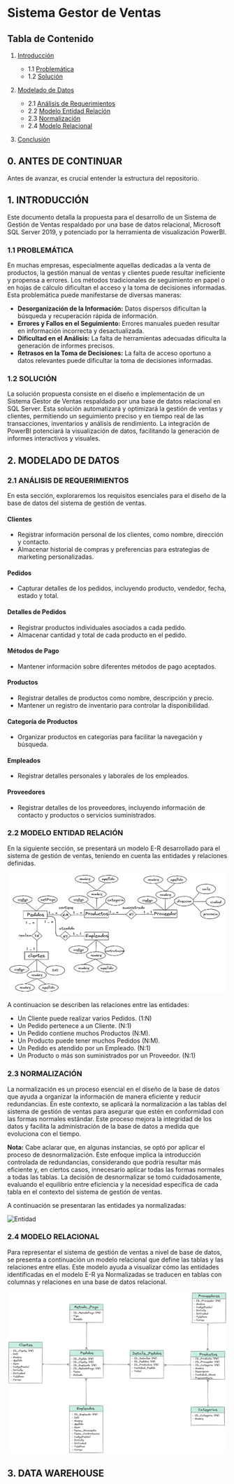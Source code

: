 # Sistema Gestor de Ventas

## Tabla de Contenido
1. [Introducción](#1-introducción)
   * 1.1 [Problemática](#11-problemática)
   * 1.2 [Solución](#12-solución)

2. [Modelado de Datos](#2-modelado-de-datos)
   * 2.1 [Análisis de Requerimientos](#21-análisis-de-requerimientos)
   * 2.2 [Modelo Entidad Relación](#22-modelo-entidad-relación)
   * 2.3 [Normalización](#23-normalización)
   * 2.4 [Modelo Relacional](#24-modelo-relacional)

3. [Conclusión](#3-conclusión)


## 0. ANTES DE CONTINUAR

Antes de avanzar, es crucial entender la estructura del repositorio.

## 1. INTRODUCCIÓN

Este documento detalla la propuesta para el desarrollo de un Sistema de Gestión de Ventas respaldado por una base de datos relacional, Microsoft SQL Server 2019, y potenciado por la herramienta de visualización PowerBI.

### 1.1 PROBLEMÁTICA

En muchas empresas, especialmente aquellas dedicadas a la venta de productos, la gestión manual de ventas y clientes puede resultar ineficiente y propensa a errores. Los métodos tradicionales de seguimiento en papel o en hojas de cálculo dificultan el acceso y la toma de decisiones informadas. Esta problemática puede manifestarse de diversas maneras:

- **Desorganización de la Información:** Datos dispersos dificultan la búsqueda y recuperación rápida de información.
- **Errores y Fallos en el Seguimiento:** Errores manuales pueden resultar en información incorrecta y desactualizada.
- **Dificultad en el Análisis:** La falta de herramientas adecuadas dificulta la generación de informes precisos.
- **Retrasos en la Toma de Decisiones:** La falta de acceso oportuno a datos relevantes puede dificultar la toma de decisiones informadas.

### 1.2 SOLUCIÓN

La solución propuesta consiste en el diseño e implementación de un Sistema Gestor de Ventas respaldado por una base de datos relacional en SQL Server. Esta solución automatizará y optimizará la gestión de ventas y clientes, permitiendo un seguimiento preciso y en tiempo real de las transacciones, inventarios y análisis de rendimiento. La integración de PowerBI potenciará la visualización de datos, facilitando la generación de informes interactivos y visuales.

## 2. MODELADO DE DATOS

### 2.1 ANÁLISIS DE REQUERIMIENTOS

En esta sección, exploraremos los requisitos esenciales para el diseño de la base de datos del sistema de gestión de ventas.

#### Clientes

- Registrar información personal de los clientes, como nombre, dirección y contacto.
- Almacenar historial de compras y preferencias para estrategias de marketing personalizadas.

#### Pedidos

- Capturar detalles de los pedidos, incluyendo producto, vendedor, fecha, estado y total.

#### Detalles de Pedidos

- Registrar productos individuales asociados a cada pedido.
- Almacenar cantidad y total de cada producto en el pedido.

#### Métodos de Pago

- Mantener información sobre diferentes métodos de pago aceptados.

#### Productos

- Registrar detalles de productos como nombre, descripción y precio.
- Mantener un registro de inventario para controlar la disponibilidad.

#### Categoría de Productos

- Organizar productos en categorías para facilitar la navegación y búsqueda.

#### Empleados

- Registrar detalles personales y laborales de los empleados.

#### Proveedores

- Registrar detalles de los proveedores, incluyendo información de contacto y productos o servicios suministrados.

### 2.2 MODELO ENTIDAD RELACIÓN

En la siguiente sección, se presentará un modelo E-R desarrollado para el sistema de gestión de ventas, teniendo en cuenta las entidades y relaciones definidas.

![Modelo E-R](img/ModeloE-R.png)

A continuacion se describen las relaciones entre las entidades:

- Un Cliente puede realizar varios Pedidos. (1:N)
- Un Pedido pertenece a un Cliente. (N:1)
- Un Pedido contiene muchos Productos (N:M).
- Un Producto puede tener muchos Pedidos (N:M).
- Un Pedido es atendido por un Empleado. (N:1)
- Un Producto o más son suministrados por un Proveedor. (N:1)

### 2.3 NORMALIZACIÓN

La normalización es un proceso esencial en el diseño de la base de datos que ayuda a organizar la información de manera eficiente y reducir redundancias. En este contexto, se aplicará la normalización a las tablas del sistema de gestión de ventas para asegurar que estén en conformidad con las formas normales estándar. Este proceso mejora la integridad de los datos y facilita la administración de la base de datos a medida que evoluciona con el tiempo.

**Nota:** Cabe aclarar que, en algunas instancias, se optó por aplicar el proceso de desnormalización. Este enfoque implica la introducción controlada de redundancias, considerando que podría resultar más eficiente y, en ciertos casos, innecesario aplicar todas las formas normales a todas las tablas. La decisión de desnormalizar se tomó cuidadosamente, evaluando el equilibrio entre eficiencia y la necesidad específica de cada tabla en el contexto del sistema de gestión de ventas.

A continuación se presentaran las entidades ya normalizadas:

![Entidad](img/normalizacion/)

### 2.4 MODELO RELACIONAL

Para representar el sistema de gestión de ventas a nivel de base de datos, se presenta a continuación un modelo relacional que define las tablas y las relaciones entre ellas. Este modelo ayuda a visualizar cómo las entidades identificadas en el modelo E-R ya Normalizadas se traducen en tablas con columnas y relaciones en una base de datos relacional.

![Modelo E/R](img/ModeloRelacional.png)

## 3. DATA WAREHOUSE
